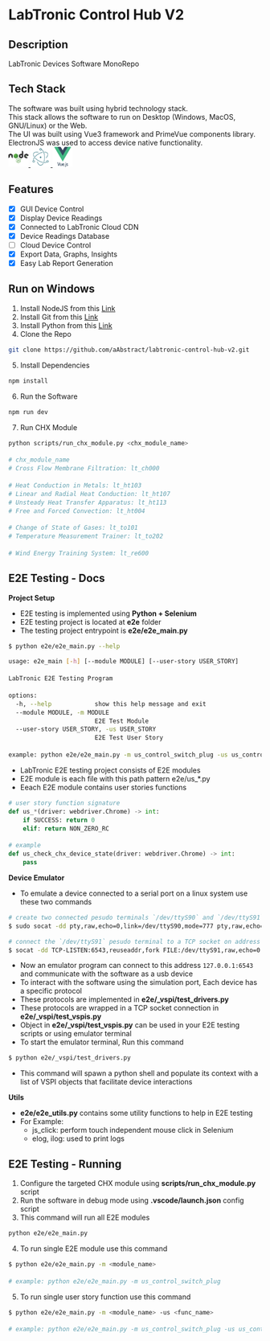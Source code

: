# LabTronic Control Hub V2

## Description
LabTronic Devices Software MonoRepo

## Tech Stack
The software was built using hybrid technology stack.  
This stack allows the software to run on Desktop (Windows, MacOS, GNU/Linux) or the Web.  
The UI was built using Vue3 framework and PrimeVue components library.  
ElectronJS was used to access device native functionality.  
<a href="https://nodejs.org" target="_blank" rel="noreferrer">
    <img src="https://raw.githubusercontent.com/devicons/devicon/master/icons/nodejs/nodejs-original-wordmark.svg" alt="nodejs" width="40" height="40"/>
</a>
<a href="https://www.electronjs.org" target="_blank" rel="noreferrer">
    <img src="https://raw.githubusercontent.com/devicons/devicon/master/icons/electron/electron-original.svg" alt="electron" width="40" height="40"/>
</a>
<a href="https://vuejs.org/" target="_blank" rel="noreferrer">
    <img src="https://raw.githubusercontent.com/devicons/devicon/master/icons/vuejs/vuejs-original-wordmark.svg" alt="vuejs" width="40" height="40"/>
</a>

## Features
- [x] GUI Device Control
- [x] Display Device Readings
- [x] Connected to LabTronic Cloud CDN
- [x] Device Readings Database
- [ ] Cloud Device Control
- [x] Export Data, Graphs, Insights
- [x] Easy Lab Report Generation

## Run on Windows
1. Install NodeJS from this [Link](https://nodejs.org/en)
2. Install Git from this [Link](https://git-scm.com/download/win)
3. Install Python from this [Link](https://www.python.org/downloads/)
4. Clone the Repo
```bash
git clone https://github.com/aAbstract/labtronic-control-hub-v2.git
```
5. Install Dependencies
```bash
npm install
```
6. Run the Software
```bash
npm run dev
```
7. Run CHX Module
```bash
python scripts/run_chx_module.py <chx_module_name>

# chx_module_name
# Cross Flow Membrane Filtration: lt_ch000

# Heat Conduction in Metals: lt_ht103
# Linear and Radial Heat Conduction: lt_ht107
# Unsteady Heat Transfer Apparatus: lt_ht113
# Free and Forced Convection: lt_ht004

# Change of State of Gases: lt_to101
# Temperature Measurement Trainer: lt_to202

# Wind Energy Training System: lt_re600
```

## E2E Testing - Docs
**Project Setup**  
- E2E testing is implemented using **Python + Selenium**
- E2E testing project is located at **e2e** folder
- The testing project entrypoint is **e2e/e2e_main.py**
```bash
$ python e2e/e2e_main.py --help
```
```bash
usage: e2e_main [-h] [--module MODULE] [--user-story USER_STORY]

LabTronic E2E Testing Program

options:
  -h, --help            show this help message and exit
  --module MODULE, -m MODULE
                        E2E Test Module
  --user-story USER_STORY, -us USER_STORY
                        E2E Test User Story

example: python e2e/e2e_main.py -m us_control_switch_plug -us us_control_switch_card_body
```
- LabTronic E2E testing project consists of E2E modules
- E2E module is each file with this path pattern e2e/us_*.py
- Eeach E2E module contains user stories functions
```python
# user story function signature
def us_*(driver: webdriver.Chrome) -> int:
    if SUCCESS: return 0
    elif: return NON_ZERO_RC

# example
def us_check_chx_device_state(driver: webdriver.Chrome) -> int:
    pass
```

**Device Emulator**  
- To emulate a device connected to a serial port on a linux system use these two commands
```bash
# create two connected pesudo terminals `/dev/ttyS90` and `/dev/ttyS91`
$ sudo socat -dd pty,raw,echo=0,link=/dev/ttyS90,mode=777 pty,raw,echo=0,link=/dev/ttyS91,mode=777
```
```bash
# connect the `/dev/ttyS91` pesudo terminal to a TCP socket on address 127.0.0.1:6543
$ socat -dd TCP-LISTEN:6543,reuseaddr,fork FILE:/dev/ttyS91,raw,echo=0
```
- Now an emulator program can connect to this address `127.0.0.1:6543` and communicate with the software as a usb device
- To interact with the software using the simulation port, Each device has a specific protocol
- These protocols are implemented in **e2e/_vspi/test_drivers.py**
- These protocols are wrapped in a TCP socket connection in **e2e/_vspi/test_vspis.py**
- Object in **e2e/_vspi/test_vspis.py** can be used in your E2E testing scripts or using emulator terminal
- To start the emulator terminal, Run this command
```bash
$ python e2e/_vspi/test_drivers.py
```
- This command will spawn a python shell and populate its context with a list of VSPI objects that facilitate device interactions

**Utils**  
- **e2e/e2e_utils.py** contains some utility functions to help in E2E testing
- For Example:
    - js_click: perform touch independent mouse click in Selenium
    - elog, ilog: used to print logs

## E2E Testing - Running
1. Configure the targeted CHX module using **scripts/run_chx_module.py** script
2. Run the software in debug mode using **.vscode/launch.json** config script
3. This command will run all E2E modules
```bash
python e2e/e2e_main.py
```
4. To run single E2E module use this command
```bash
$ python e2e/e2e_main.py -m <module_name>

# example: python e2e/e2e_main.py -m us_control_switch_plug
```
5. To run single user story function use this command
```bash
$ python e2e/e2e_main.py -m <module_name> -us <func_name>

# example: python e2e/e2e_main.py -m us_control_switch_plug -us us_control_switch_card_body
```
